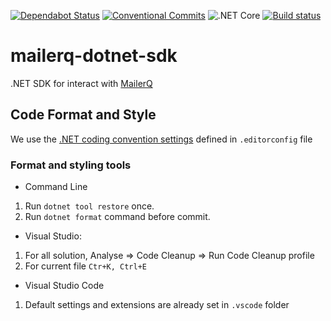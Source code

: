 [![Dependabot Status](https://api.dependabot.com/badges/status?host=github&repo=MakingSense/mailerq-dotnet-sdk)](https://dependabot.com)
[![Conventional Commits](https://img.shields.io/badge/Conventional%20Commits-1.0.0-yellow.svg)](https://conventionalcommits.org)
![.NET Core](https://github.com/MakingSense/mailerq-dotnet-sdk/workflows/.NET%20Core/badge.svg)
[![Build status](https://ci.appveyor.com/api/projects/status/pgvy8ad3gl7xp5fs?svg=true)](https://ci.appveyor.com/project/DopplerRelay/mailerq-net-api)

# mailerq-dotnet-sdk

.NET SDK for interact with [MailerQ](https://www.mailerq.com/)

## Code Format and Style

We use the [.NET coding convention settings](https://docs.microsoft.com/en-us/visualstudio/ide/editorconfig-code-style-settings-reference?view=vs-2019) defined in `.editorconfig` file

### Format and styling tools

- Command Line

1. Run `dotnet tool restore` once.
2. Run `dotnet format` command before commit.

- Visual Studio:

1. For all solution, Analyse => Code Cleanup => Run Code Cleanup profile
2. For current file `Ctr+K, Ctrl+E`

- Visual Studio Code

1. Default settings and extensions are already set in `.vscode` folder
